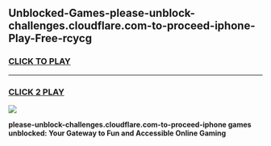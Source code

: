 
## Unblocked-Games-please-unblock-challenges.cloudflare.com-to-proceed-iphone-Play-Free-rcycg
<h3>
<a href="https://premium76.site?title=please-unblock-challenges.cloudflare.com-to-proceed-iphone&ref=20M">CLICK TO PLAY</a></h3>
<hr>

<h3>
<a href="https://premium76.site?title=please-unblock-challenges.cloudflare.com-to-proceed-iphone&ref=20M">CLICK 2 PLAY</a>
  
</h3>

<a href="https://premium76.site?title=please-unblock-challenges.cloudflare.com-to-proceed-iphone&ref=19M"><img src="https://clearcache.store/games.png"></a>


**please-unblock-challenges.cloudflare.com-to-proceed-iphone games unblocked: Your Gateway to Fun and Accessible Online Gaming**
